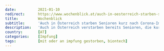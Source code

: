 ```yaml
---
date:          2021-01-10
redirect:      https://www.wochenblick.at/auch-in-oesterreich-starben-senioren-kurz-nach-corona-impfung/
title:         Wochenblick
subtitle:      'Auch in Österreich starben Senioren kurz nach Corona-Impfung'
description:   'Auch in Österreich verstarben bereits Senioren, die kurz zuvor gegen Corona geimpft wurden. Alle Beteiligten dementieren einen Zusammenhang.'
country:       [AT]
categories:    [Impfung]
tags:          [mit oder an impfung gestorben, biontech]
---
```

